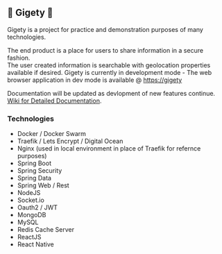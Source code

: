 ## 🐸 Gigety 🐸
Gigety is a project for practice and demonstration purposes of many technologies. 

The end product is a place for users to share information in a secure fashion.  
The user created information is searchable with geolocation properties available if desired.
Gigety is currently in development mode - The web browser application in dev mode is available @ [https://gigety](https://gigety.com)

Documentation will be updated as devlopment of new features continue.  
[Wiki for Detailed Documentation](https://github.com/gigety/gigety/wiki).  

### Technologies
* Docker / Docker Swarm
* Traefik / Lets Encrypt / Digital Ocean
* Nginx (used in local environment in place of Traefik for refernce purposes)
* Spring Boot
* Spring Security
* Spring Data
* Spring Web / Rest
* NodeJS
* Socket.io
* Oauth2 / JWT
* MongoDB
* MySQL
* Redis Cache Server
* ReactJS
* React Native
 
